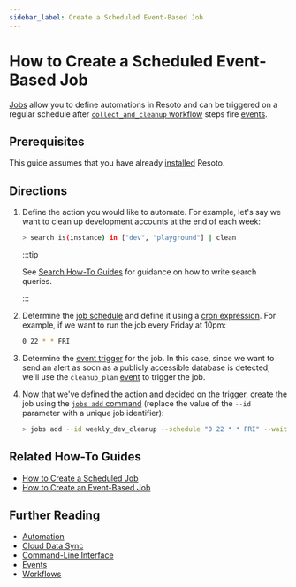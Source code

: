 ```yaml
---
sidebar_label: Create a Scheduled Event-Based Job
---
```


# How to Create a Scheduled Event-Based Job

[Jobs](../../concepts/automation/index.md) allow you to define automations in Resoto and can be triggered on a regular schedule after [`collect_and_cleanup` workflow](../../reference/workflows/index.md#collect_and_cleanup-workflow) steps fire [events](../../reference/events/index.md).

## Prerequisites

This guide assumes that you have already [installed](../../getting-started/install-resoto/index.md) Resoto.

## Directions

1. Define the action you would like to automate. For example, let's say we want to clean up development accounts at the end of each week:

   ```bash
   > search is(instance) in ["dev", "playground"] | clean
   ```

   :::tip

   See [Search How-To Guides](../search/index.md) for guidance on how to write search queries.

   :::

2. Determine the [job schedule](../../concepts/automation/index.md#schedule-trigger) and define it using a [cron expression](https://crontab.guru). For example, if we want to run the job every Friday at 10pm:

   ```bash
   0 22 * * FRI
   ```

3. Determine the [event trigger](../../concepts/automation/index.md#event-trigger) for the job. In this case, since we want to send an alert as soon as a publicly accessible database is detected, we'll use the `cleanup_plan` [event](../../reference/events/index.md) to trigger the job.

4. Now that we've defined the action and decided on the trigger, create the job using the [`jobs add` command](../../reference/cli/action-commands/jobs/add.md) (replace the value of the `--id` parameter with a unique job identifier):

   ```bash
   > jobs add --id weekly_dev_cleanup --schedule "0 22 * * FRI" --wait-for-event cleanup_plan 'search ... | clean'
   ```

## Related How-To Guides

- [How to Create a Scheduled Job](./create-a-scheduled-job.md)
- [How to Create an Event-Based Job](./create-an-event-based-job.md)

## Further Reading

- [Automation](../../concepts/automation/index.md)
- [Cloud Data Sync](../../concepts/cloud-data-sync/index.md)
- [Command-Line Interface](../../reference/cli/index.md)
- [Events](../../reference/events/index.md)
- [Workflows](../../reference/workflows/index.md)
